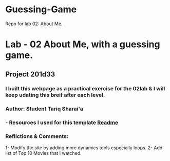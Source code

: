 # Guessing-Game
Repo for lab 02: About Me.

# **Lab - 02 About Me, with a guessing game**.
## **Project 201d33**
### I built this webpage as a practical exercise for the 02lab & I will keep udating this breif after each level.

### **Author: Student Tariq Sharai'a**

### - Resources I used for this template [Readme](https://codefellows.github.io/code-201-guide/curriculum/class-02/README-template.html)

### **Reflictions & Comments**:
1- Modify the site by adding more dynamics tools especially loops.
2- Add list of Top 10 Movies that I watched.



